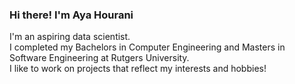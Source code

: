 ### Hi there! I'm Aya Hourani 

I'm an aspiring data scientist.<br/>
I completed my Bachelors in Computer Engineering and Masters in Software Engineering at Rutgers University.<br/>
I like to work on projects that reflect my interests and hobbies!<br/>
